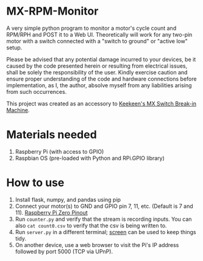 # MX-RPM-Monitor
A very simple python program to monitor a motor's cycle count and RPM/RPH and POST it to a Web UI. Theoretically will work for any two-pin motor with a switch connected with a "switch to ground" or "active low" setup.

Please be advised that any potential damage incurred to your devices, be it caused by the code presented herein or resulting from electrical issues, shall be solely the responsibility of the user. Kindly exercise caution and ensure proper understanding of the code and hardware connections before implementation, as I, the author, absolve myself from any liabilities arising from such occurrences.

This project was created as an accessory to [Keekeen's MX Switch Break-in Machine](https://github.com/keekeen/MX-Switch-Break-In-Machine).

# Materials needed
1. Raspberry Pi (with access to GPIO)
2. Raspbian OS (pre-loaded with Python and RPi.GPIO library)

# How to use

1. Install flask, numpy, and pandas using pip
2. Connect your motor(s) to GND and GPIO pin 7, 11, etc. (Default is 7 and 11). [Raspberry Pi Zero Pinout](https://images.theengineeringprojects.com/image/webp/2021/03/raspberry-pi-zero-5.png.webp?ssl=1)
3. Run `counter.py` and verify that the stream is recording inputs. You can also `cat count0.csv` to verify that the csv is being written to.
4. Run `server.py` in a different terminal; [screen](https://linuxize.com/post/how-to-use-linux-screen/) can be used to keep things tidy.
5. On another device, use a web browser to visit the Pi's IP address followed by port 5000 (TCP via UPnP).
